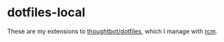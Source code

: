 # dotfiles-local

These are my extensions to [thoughtbot/dotfiles], which I manage with [rcm].

[thoughtbot/dotfiles]: https://github.com/thoughtbot/dotfiles
[rcm]: https://github.com/thoughtbot/rcm
